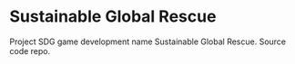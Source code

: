 # Sustainable Global Rescue
Project SDG game development name Sustainable Global Rescue.
Source code repo.
